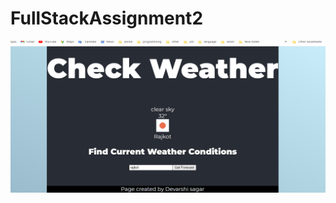 # FullStackAssignment2

![alt text](https://github.com/DevarshiKSagar/FullStackAssignment2/blob/master/rajkotwheather.PNG)
